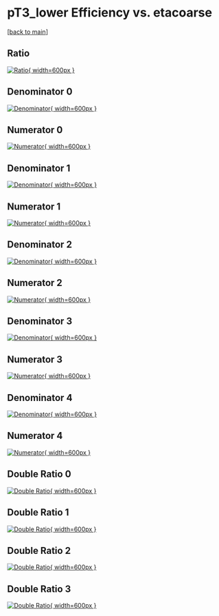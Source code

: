 # pT3_lower Efficiency vs. etacoarse

[[back to main](./)]



## Ratio

[![Ratio](../mtv/var/pT3_lower_base_11_1_eff_etacoarse.png){ width=600px }](../mtv/var/pT3_lower_base_11_1_eff_etacoarse.pdf)

## Denominator 0

[![Denominator](../mtv/den/pT3_lower_base_11_1_eff_etacoarse_den0.png){ width=600px }](../mtv/den/pT3_lower_base_11_1_eff_etacoarse_den0.pdf)

## Numerator 0

[![Numerator](../mtv/num/pT3_lower_base_11_1_eff_etacoarse_num0.png){ width=600px }](../mtv/num/pT3_lower_base_11_1_eff_etacoarse_num0.pdf)

## Denominator 1

[![Denominator](../mtv/den/pT3_lower_base_11_1_eff_etacoarse_den1.png){ width=600px }](../mtv/den/pT3_lower_base_11_1_eff_etacoarse_den1.pdf)

## Numerator 1

[![Numerator](../mtv/num/pT3_lower_base_11_1_eff_etacoarse_num1.png){ width=600px }](../mtv/num/pT3_lower_base_11_1_eff_etacoarse_num1.pdf)

## Denominator 2

[![Denominator](../mtv/den/pT3_lower_base_11_1_eff_etacoarse_den2.png){ width=600px }](../mtv/den/pT3_lower_base_11_1_eff_etacoarse_den2.pdf)

## Numerator 2

[![Numerator](../mtv/num/pT3_lower_base_11_1_eff_etacoarse_num2.png){ width=600px }](../mtv/num/pT3_lower_base_11_1_eff_etacoarse_num2.pdf)

## Denominator 3

[![Denominator](../mtv/den/pT3_lower_base_11_1_eff_etacoarse_den3.png){ width=600px }](../mtv/den/pT3_lower_base_11_1_eff_etacoarse_den3.pdf)

## Numerator 3

[![Numerator](../mtv/num/pT3_lower_base_11_1_eff_etacoarse_num3.png){ width=600px }](../mtv/num/pT3_lower_base_11_1_eff_etacoarse_num3.pdf)

## Denominator 4

[![Denominator](../mtv/den/pT3_lower_base_11_1_eff_etacoarse_den4.png){ width=600px }](../mtv/den/pT3_lower_base_11_1_eff_etacoarse_den4.pdf)

## Numerator 4

[![Numerator](../mtv/num/pT3_lower_base_11_1_eff_etacoarse_num4.png){ width=600px }](../mtv/num/pT3_lower_base_11_1_eff_etacoarse_num4.pdf)

## Double Ratio 0

[![Double Ratio](../mtv/ratio/pT3_lower_base_11_1_eff_etacoarse_ratio0.png){ width=600px }](../mtv/ratio/pT3_lower_base_11_1_eff_etacoarse_ratio0.pdf)

## Double Ratio 1

[![Double Ratio](../mtv/ratio/pT3_lower_base_11_1_eff_etacoarse_ratio1.png){ width=600px }](../mtv/ratio/pT3_lower_base_11_1_eff_etacoarse_ratio1.pdf)

## Double Ratio 2

[![Double Ratio](../mtv/ratio/pT3_lower_base_11_1_eff_etacoarse_ratio2.png){ width=600px }](../mtv/ratio/pT3_lower_base_11_1_eff_etacoarse_ratio2.pdf)

## Double Ratio 3

[![Double Ratio](../mtv/ratio/pT3_lower_base_11_1_eff_etacoarse_ratio3.png){ width=600px }](../mtv/ratio/pT3_lower_base_11_1_eff_etacoarse_ratio3.pdf)

